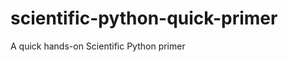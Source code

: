 scientific-python-quick-primer
==============================

A quick hands-on Scientific Python primer
